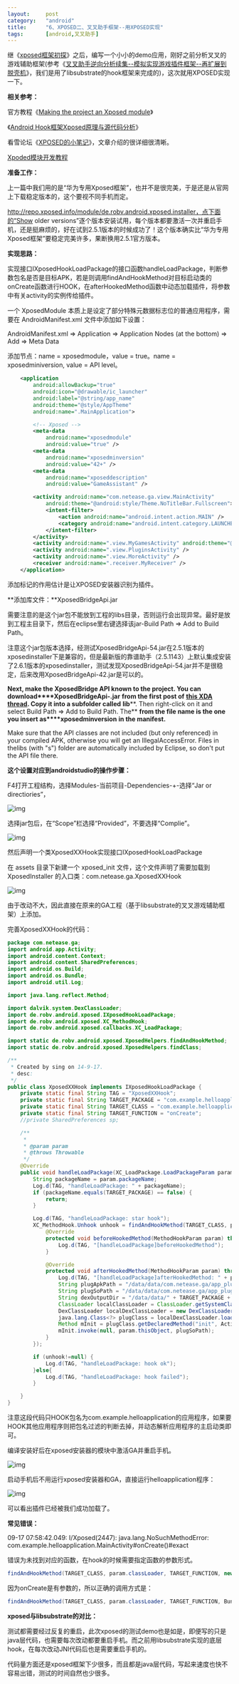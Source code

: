 ```yaml
---
layout:		post
category:	"android"
title:		"6、XPOSED二、叉叉助手框架--用XPOSED实现"
tags:		[android,叉叉助手]
---
```


继《[xposed框架初探](http://note.youdao.com/share/?id=ec60fe0bb6927a19c8f84bf55ad44475&type=note)》之后，编写一个小小的demo应用，刚好之前分析叉叉的游戏辅助框架(参考《[叉叉助手逆向分析续集--模拟实现游戏插件框架--再扩展到脱壳机](http://note.youdao.com/share/?id=b82df730da3c733f2d217858d553fac0&type=note)》，我们是用了libsubstrate的hook框架来完成的)，这次就用XPOSED实现一下。

**相关参考：**

官方教程《[Making the project an Xposed module](https://github.com/rovo89/XposedBridge/wiki/Development-tutorial#definingmodules)》

《[Android Hook框架Xposed原理与源代码分析](http://blog.csdn.net/wxyyxc1992/article/details/17320911)》

看雪论坛《[XPOSED的小笔记](http://bbs.pediy.com/showthread.php?t=181240)》，文章介绍的很详细很清晰。

[Xpoded模块开发教程](http://blog.csdn.net/comeonhacker/article/details/38826367)

**准备工作：**

上一篇中我们用的是“华为专用Xposed框架”，也并不是很完美，于是还是从官网上下载稳定版本的，这个要视不同手机而定。

http://repo.xposed.info/module/de.robv.android.xposed.installer，点下面的“Show older versions”逐个版本安装试用，每个版本都要激活一次并重启手机，还是挺麻烦的，好在试到2.5.1版本的时候成功了！这个版本确实比“华为专用Xposed框架”要稳定完美许多，果断换用2.5.1官方版本。

**实现思路：**

实现接口IXposedHookLoadPackage的接口函数handleLoadPackage，判断参数包名是否是目标APK，若是则调用findAndHookMethod对目标启动类的onCreate函数进行HOOK，在afterHookedMethod函数中动态加载插件，将参数中有关activity的实例传给插件。

一个 XposedModule 本质上是设定了部分特殊元数据标志位的普通应用程序，需要在 AndroidManifest.xml 文件中添加如下设置： 

AndroidManifest.xml => Application => Application Nodes (at the bottom) => Add => Meta Data

添加节点：name = xposedmodule，value = true。name = xposedminiversion, value = API level。

```xml
    <application
        android:allowBackup="true"
        android:icon="@drawable/ic_launcher"
        android:label="@string/app_name"
        android:theme="@style/AppTheme"
        android:name=".MainApplication">

        <!-- Xposed -->
        <meta-data
            android:name="xposedmodule"
            android:value="true" />
        <meta-data
            android:name="xposedminversion"
            android:value="42+" />
        <meta-data
            android:name="xposeddescription"
            android:value="GameAssistant" />

        <activity android:name="com.netease.ga.view.MainActivity"
            android:theme="@android:style/Theme.NoTitleBar.Fullscreen">
            <intent-filter>
                <action android:name="android.intent.action.MAIN" />
                <category android:name="android.intent.category.LAUNCHER" />
            </intent-filter>
        </activity>
        <activity android:name=".view.MyGamesActivity" android:theme="@android:style/Theme.NoTitleBar.Fullscreen"/>
        <activity android:name=".view.PluginsActivity" />
        <activity android:name=".view.MoreActivity" />
        <receiver android:name=".receiver.MyReceiver" />
    </application>
```

添加标记的作用估计是让XPOSED安装器识别为插件。

**添加库文件：**XposedBridgeApi.jar

需要注意的是这个jar包不能放到工程的libs目录，否则运行会出现异常。最好是放到工程主目录下，然后在eclipse里右键选择该jar-Build Path => Add to Build Path。

注意这个jar包版本选择，经测试XposedBridgeApi-54.jar在2.5.1版本的xposedinstaller下是兼容的，但是最新版的靠谱助手（2.5.1143）上默认集成安装了2.6.1版本的xposedinstaller，测试发现XposedBridgeApi-54.jar并不是很稳定，后来改用XposedBridgeApi-42.jar是可以的。

**Next, make the XposedBridge API known to the project. You can download****XposedBridgeApi-<version>.jar** **from the first post of** [**this XDA thread**](http://forum.xda-developers.com/xposed/xposed-api-changelog-t2714067)**. Copy it into a subfolder called** **lib****. Then right-click on it and select Build Path => Add to Build Path. The** **<version>** **from the file name is the one you insert as****xposedminversion** **in the manifest.**

Make sure that the API classes are not included (but only referenced) in your compiled APK, otherwise you will get an IllegalAccessError. Files in thelibs (with "s") folder are automatically included by Eclipse, so don't put the API file there.

**这个设置对应到androidstudio的操作步骤：**

F4打开工程结构，选择Modules-当前项目-Dependencies-+-选择“Jar or directiories”，

![img](..\..\images\07d8fd012ad1436ab3e3f3d356889134\clipboard.png)

选择jar包后，在“Scope”栏选择“Provided”，不要选择“Complie”。

![img](..\..\images\d7d771aedb684834a9310df25de32432\clipboard.png)

然后声明一个类XposedXXHook实现接口IXposedHookLoadPackage

在 assets 目录下新建一个 xposed_init 文件，这个文件声明了需要加载到 XposedInstaller 的入口类：com.netease.ga.XposedXXHook

![img](..\..\images\0f7049112ed741ed88fc3088d29a6911\clipboard.png)

由于改动不大，因此直接在原来的GA工程（基于libsubstrate的叉叉游戏辅助框架）上添加。

完善XposedXXHook的代码：

```java
package com.netease.ga;
import android.app.Activity;
import android.content.Context;
import android.content.SharedPreferences;
import android.os.Build;
import android.os.Bundle;
import android.util.Log;

import java.lang.reflect.Method;

import dalvik.system.DexClassLoader;
import de.robv.android.xposed.IXposedHookLoadPackage;
import de.robv.android.xposed.XC_MethodHook;
import de.robv.android.xposed.callbacks.XC_LoadPackage;

import static de.robv.android.xposed.XposedHelpers.findAndHookMethod;
import static de.robv.android.xposed.XposedHelpers.findClass;

/**
 * Created by sing on 14-9-17.
 * desc:
 */
public class XposedXXHook implements IXposedHookLoadPackage {
    private static final String TAG = "XposedXXHook";
    private static final String TARGET_PACKAGE = "com.example.helloapplication";
    private static final String TARGET_CLASS = "com.example.helloapplication.MainActivity";
    private static final String TARGET_FUNCTION = "onCreate";
    //private SharedPreferences sp;

    /**
     *
     * @param param
     * @throws Throwable
     */
    @Override
    public void handleLoadPackage(XC_LoadPackage.LoadPackageParam param) throws Throwable {
        String packageName = param.packageName;
        Log.d(TAG, "handleLoadPackage: " + packageName);
        if (packageName.equals(TARGET_PACKAGE) == false) {
            return;
        }

        Log.d(TAG, "handleLoadPackage: star hook");
        XC_MethodHook.Unhook unhook = findAndHookMethod(TARGET_CLASS, param.classLoader, TARGET_FUNCTION, Bundle.class, new XC_MethodHook() {
            @Override
            protected void beforeHookedMethod(MethodHookParam param) throws Throwable {
                Log.d(TAG, "[handleLoadPackage]beforeHookedMethod");
            }

            @Override
            protected void afterHookedMethod(MethodHookParam param) throws Throwable {
                Log.d(TAG, "[handleLoadPackage]afterHookedMethod: " + param.thisObject.toString());
                String plugApkPath = "/data/data/com.netease.ga/app_plugin/lianmengplug.apk";
                String plugSoPath = "/data/data/com.netease.ga/app_plugin/libxxlianmeng_mm.so";
                String dexOutputDir = "/data/data/" + TARGET_PACKAGE + "/cache";
                ClassLoader localClassLoader = ClassLoader.getSystemClassLoader();
                DexClassLoader localDexClassLoader = new DexClassLoader(plugApkPath, dexOutputDir, null, localClassLoader);
                java.lang.Class<?> plugClass = localDexClassLoader.loadClass("com.xxAssistant.UI.UniversalUI");
                Method mInit = plugClass.getDeclaredMethod("init", Activity.class, String.class);
                mInit.invoke(null, param.thisObject, plugSoPath);
            }
        });

        if (unhook!=null) {
            Log.d(TAG, "handleLoadPackage: hook ok");
        }else{
            Log.d(TAG, "handleLoadPackage: hook failed");
        }

    }
}
```

注意这段代码只HOOK包名为com.example.helloapplication的应用程序，如果要HOOK其他应用程序则把包名过滤的判断去掉，并动态解析应用程序的主启动类即可。

编译安装好后在xposed安装器的模块中激活GA并重启手机。

![img](..\..\images\26b44dc583ab4aa59a3e1b7f193b38f1\clipboard.png)

启动手机后不用运行xposed安装器和GA，直接运行helloapplication程序：

![img](..\..\images\8d48071bb3204f549dcf9139cdf5ba38\clipboard.png)

可以看出插件已经被我们成功加载了。

**常见错误：**

09-17 07:58:42.049: I/Xposed(2447): java.lang.NoSuchMethodError: com.example.helloapplication.MainActivity#onCreate()#exact

错误为未找到对应的函数，在hook的时候需要指定函数的参数形式。

```java
findAndHookMethod(TARGET_CLASS, param.classLoader, TARGET_FUNCTION, new XC_MethodHook(){...});
```

因为onCreate是有参数的，所以正确的调用方式是：

```java
findAndHookMethod(TARGET_CLASS, param.classLoader, TARGET_FUNCTION, Bundle.class, new XC_MethodHook(){...});
```

**xposed与libsubstrate的对比：**

测试都需要经过反复的重启，此次xposed的测试demo也是如是，即便写的只是java层代码，也需要每次改动都要重启手机。而之前用libsubstrate实现的底层hook，在每次改动JNI代码后也是需要重启手机的。

代码量方面还是xposed框架下少很多，而且都是java层代码，写起来速度也快不容易出错，测试的时间自然也少很多。